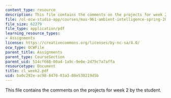 ```yaml
---
content_type: resource
description: This file contains the comments on the projects for week 2 by the student.
file: /ol-ocw-studio-app/courses/mas-961-ambient-intelligence-spring-2005/ba0c292eac98847003a308e530219d5b_cl_week2.pdf
file_size: 62279
file_type: application/pdf
learning_resource_types:
- Assignments
license: https://creativecommons.org/licenses/by-nc-sa/4.0/
ocw_type: OCWFile
parent_title: Assignments
parent_type: CourseSection
parent_uid: 514cf668-00a4-1a9c-9e0e-2d75c7a7affa
resourcetype: Document
title: cl_week2.pdf
uid: ba0c292e-ac98-8470-03a3-08e530219d5b
---
```

This file contains the comments on the projects for week 2 by the student.